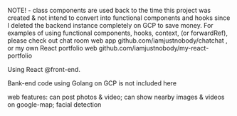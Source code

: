 NOTE! - class components are used back to the time this project was created & not intend to convert into functional components and hooks since I deleted the backend instance completely on GCP to save money. For examples of using functional components, hooks, context, (or forwardRef), please check out chat room web app github.com/iamjustnobody/chatchat , or my own React portfolio web github.com/iamjustnobody/my-react-portfolio

Using React @front-end.

Bank-end code using Golang on GCP is not included here

web features: can post photos & video; can show nearby images & videos on google-map; facial detection
